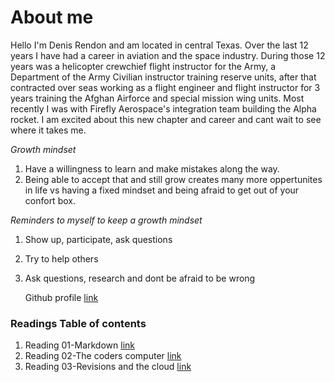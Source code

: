 

# About me
Hello I'm Denis Rendon and am located in central Texas. Over the last 12 years I have had a career in aviation and the space industry.  During those 12 years was a helicopter crewchief flight instructor for the Army, a Department of the Army Civilian instructor training reserve units, after that contracted over seas working as a flight engineer and flight instructor for 3 years training the Afghan Airforce and special mission wing units. Most recently I was with Firefly Aerospace's integration team building the Alpha rocket. I am excited about this new chapter and career and cant wait to see where it takes me.


*Growth mindset* 
1. Have a willingness to learn and make mistakes along the way. 
2. Being able to accept that and still grow creates many more oppertunites in life vs having a fixed mindset and being afraid to get out of your confort box. 

*Reminders to myself to keep a growth mindset*
1. Show up, participate, ask questions
2. Try to help others
3. Ask questions, research and dont be afraid to be wrong

    Github profile [link](https://github.com/DenisRendon)



### Readings Table of contents


1. Reading 01-Markdown [link](https://denisrendon.github.io/01---Learning-Markdown/)
2. Reading 02-The coders computer [link](https://denisrendon.github.io/02---The-coders-computer/)
3. Reading 03-Revisions and the cloud [link](https://denisrendon.github.io/03---Revisions-and-the-cloud/)

